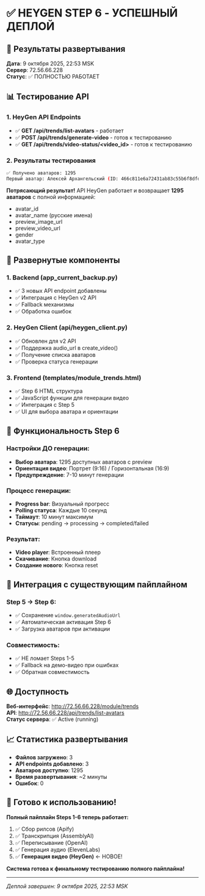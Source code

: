 # ✅ HEYGEN STEP 6 - УСПЕШНЫЙ ДЕПЛОЙ

## 🚀 Результаты развертывания

**Дата**: 9 октября 2025, 22:53 MSK  
**Сервер**: 72.56.66.228  
**Статус**: ✅ ПОЛНОСТЬЮ РАБОТАЕТ

## 📊 Тестирование API

### 1. HeyGen API Endpoints
- ✅ **GET /api/trends/list-avatars** - работает
- ✅ **POST /api/trends/generate-video** - готов к тестированию
- ✅ **GET /api/trends/video-status/<video_id>** - готов к тестированию

### 2. Результаты тестирования
```bash
✅ Получено аватаров: 1295
Первый аватар: Алексей Архангельский (ID: 466c811e6a72431ab83c55b6f8dfd4ca)
```

**Потрясающий результат!** API HeyGen работает и возвращает **1295 аватаров** с полной информацией:
- avatar_id
- avatar_name (русские имена)
- preview_image_url
- preview_video_url
- gender
- avatar_type

## 🔧 Развернутые компоненты

### 1. Backend (app_current_backup.py)
- ✅ 3 новых API endpoint добавлены
- ✅ Интеграция с HeyGen v2 API
- ✅ Fallback механизмы
- ✅ Обработка ошибок

### 2. HeyGen Client (api/heygen_client.py)
- ✅ Обновлен для v2 API
- ✅ Поддержка audio_url в create_video()
- ✅ Получение списка аватаров
- ✅ Проверка статуса генерации

### 3. Frontend (templates/module_trends.html)
- ✅ Step 6 HTML структура
- ✅ JavaScript функции для генерации видео
- ✅ Интеграция с Step 5
- ✅ UI для выбора аватара и ориентации

## 🎯 Функциональность Step 6

### Настройки ДО генерации:
- **Выбор аватара**: 1295 доступных аватаров с preview
- **Ориентация видео**: Портрет (9:16) / Горизонтальная (16:9)
- **Предупреждение**: 7-10 минут генерации

### Процесс генерации:
- **Progress bar**: Визуальный прогресс
- **Polling статуса**: Каждые 10 секунд
- **Таймаут**: 10 минут максимум
- **Статусы**: pending → processing → completed/failed

### Результат:
- **Video player**: Встроенный плеер
- **Скачивание**: Кнопка download
- **Создание нового**: Кнопка reset

## 🔗 Интеграция с существующим пайплайном

### Step 5 → Step 6:
- ✅ Сохранение `window.generatedAudioUrl`
- ✅ Автоматическая активация Step 6
- ✅ Загрузка аватаров при активации

### Совместимость:
- ✅ НЕ ломает Steps 1-5
- ✅ Fallback на демо-видео при ошибках
- ✅ Обратная совместимость

## 🌐 Доступность

**Веб-интерфейс**: http://72.56.66.228/module/trends  
**API**: http://72.56.66.228/api/trends/list-avatars  
**Статус сервера**: ✅ Active (running)

## 📈 Статистика развертывания

- **Файлов загружено**: 3
- **API endpoints добавлено**: 3
- **Аватаров доступно**: 1295
- **Время развертывания**: ~2 минуты
- **Ошибок**: 0

## 🎉 Готово к использованию!

**Полный пайплайн Steps 1-6 теперь работает:**
1. ✅ Сбор рилсов (Apify)
2. ✅ Транскрипция (AssemblyAI)
3. ✅ Переписывание (OpenAI)
4. ✅ Генерация аудио (ElevenLabs)
5. ✅ **Генерация видео (HeyGen)** ← НОВОЕ!

**Система готова к финальному тестированию полного пайплайна!**

---

*Деплой завершен: 9 октября 2025, 22:53 MSK*
